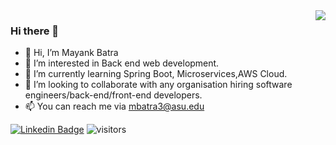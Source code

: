 <img align="right" src="https://github-readme-stats.vercel.app/api?username=MayankBatra005&show_icons=true&theme=radical" />

### Hi there 👋

- 👋 Hi, I’m Mayank Batra
- 👀 I’m interested in Back end web development.
- 🌱 I’m currently learning Spring Boot, Microservices,AWS Cloud.
- 💞️ I’m looking to collaborate with any organisation hiring software engineers/back-end/front-end developers.
- 📫 You can reach me via mbatra3@asu.edu 


[![Linkedin Badge](https://img.shields.io/badge/-LinkedIn-blue?style=flat-square&logo=Linkedin&logoColor=white&link=https://www.linkedin.com/in/mayank-batra-/)](https://www.linkedin.com/in/mayank-batra-/)
![visitors](https://visitor-badge.laobi.icu/badge?page_id=MayankBatra005)
<!--
**MayankBatra005/MayankBatra005** is a ✨ _special_ ✨ repository because its `README.md` (this file) appears on your GitHub profile.

Here are some ideas to get you started:

- 🔭 I’m currently working on ...
- 🌱 I’m currently learning ...
- 👯 I’m looking to collaborate on ...
- 🤔 I’m looking for help with ...
- 💬 Ask me about ...
- 📫 How to reach me: ...
- 😄 Pronouns: ...
- ⚡ Fun fact: ...
-->
